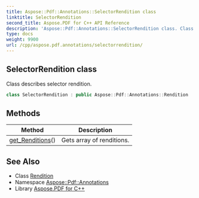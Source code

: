 ```yaml
---
title: Aspose::Pdf::Annotations::SelectorRendition class
linktitle: SelectorRendition
second_title: Aspose.PDF for C++ API Reference
description: 'Aspose::Pdf::Annotations::SelectorRendition class. Class describes selector rendition in C++.'
type: docs
weight: 9900
url: /cpp/aspose.pdf.annotations/selectorrendition/
---
```

## SelectorRendition class


Class describes selector rendition.

```cpp
class SelectorRendition : public Aspose::Pdf::Annotations::Rendition
```

## Methods

| Method | Description |
| --- | --- |
| [get_Renditions](./get_renditions/)() | Gets array of renditions. |
## See Also

* Class [Rendition](../rendition/)
* Namespace [Aspose::Pdf::Annotations](../)
* Library [Aspose.PDF for C++](../../)
